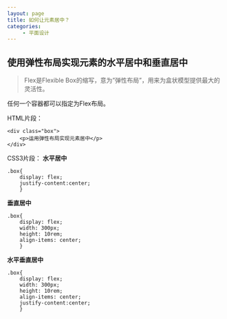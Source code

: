 ```yaml
---
layout: page
title: 如何让元素居中？
categories:
     - 平面设计
---
```


## 使用弹性布局实现元素的水平居中和垂直居中
>Flex是Flexible Box的缩写，意为”弹性布局”，用来为盒状模型提供最大的灵活性。

任何一个容器都可以指定为Flex布局。

HTML片段：
    
    <div class="box">
        <p>运用弹性布局实现元素居中</p>
    </div>
    
CSS3片段：
**水平居中**

    .box{
        display: flex;
        justify-content:center;
        }

**垂直居中**

    .box{
        display: flex;
        width: 300px;
        height: 10rem;
        align-items: center;
        }

**水平垂直居中**

    .box{
        display: flex;
        width: 300px;
        height: 10rem;
        align-items: center;
        justify-content:center;
        }